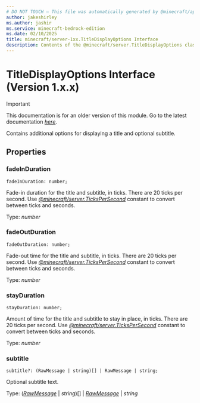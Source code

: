 ```yaml
---
# DO NOT TOUCH — This file was automatically generated by @minecraft/api-docs-generator, to report problems file an issue at https://github.com/Mojang/minecraft-scripting-libraries
author: jakeshirley
ms.author: jashir
ms.service: minecraft-bedrock-edition
ms.date: 02/10/2025
title: minecraft/server-1xx.TitleDisplayOptions Interface
description: Contents of the @minecraft/server.TitleDisplayOptions class (Version 1.x.x).
---
```

# TitleDisplayOptions Interface (Version 1.x.x)

> [!IMPORTANT]
> This documentation is for an older version of this module. Go to the latest documentation [*here*](../../../scriptapi/minecraft/server/TitleDisplayOptions.md).

Contains additional options for displaying a title and optional subtitle.

## Properties

### **fadeInDuration**
`fadeInDuration: number;`

Fade-in duration for the title and subtitle, in ticks. There are 20 ticks per second. Use [*@minecraft/server.TicksPerSecond*](../../../priorscriptapi/minecraft/server-1xx/minecraft-server.md#tickspersecond) constant to convert between ticks and seconds.

Type: *number*

### **fadeOutDuration**
`fadeOutDuration: number;`

Fade-out time for the title and subtitle, in ticks. There are 20 ticks per second. Use [*@minecraft/server.TicksPerSecond*](../../../priorscriptapi/minecraft/server-1xx/minecraft-server.md#tickspersecond) constant to convert between ticks and seconds.

Type: *number*

### **stayDuration**
`stayDuration: number;`

Amount of time for the title and subtitle to stay in place, in ticks. There are 20 ticks per second. Use [*@minecraft/server.TicksPerSecond*](../../../priorscriptapi/minecraft/server-1xx/minecraft-server.md#tickspersecond) constant to convert between ticks and seconds.

Type: *number*

### **subtitle**
`subtitle?: (RawMessage | string)[] | RawMessage | string;`

Optional subtitle text.

Type: ([*RawMessage*](RawMessage.md) | *string*)[] | [*RawMessage*](RawMessage.md) | *string*
